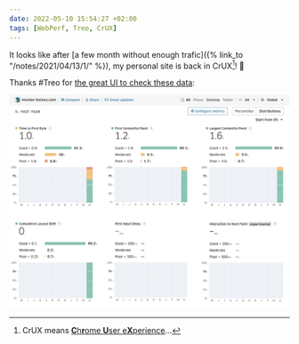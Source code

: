 ```yaml
---
date: 2022-05-10 15:54:27 +02:00
tags: [WebPerf, Treo, CrUX]
---
```


It looks like after [a few month without enough trafic]({% link_to "/notes/2021/04/13/1/" %}), my personal site is back in CrUX[^crux]! 🎉

[^crux]: CrUX means [**C**h**r**ome **U**ser e**X**perience](https://developers.google.com/web/tools/chrome-user-experience-report)…

Thanks #Treo for [the great UI to check these data](https://treo.sh/sitespeed/nicolas-hoizey.com?metricsMode=d):

![CrUX data for my site in Treo](nho-com-crux-treo.png)
